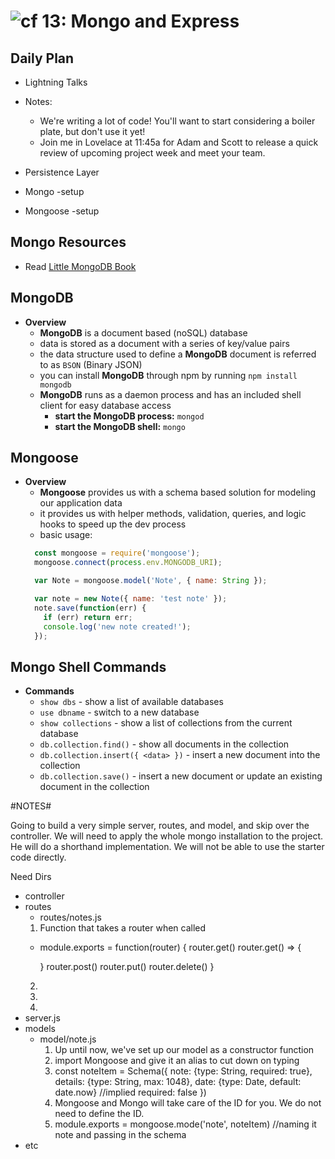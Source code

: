 ![cf](http://i.imgur.com/7v5ASc8.png) 13: Mongo and Express
=====================================

## Daily Plan
* Lightning Talks

* Notes:
  * We're writing a lot of code! You'll want to start considering a boiler plate, but don't use it yet!
  * Join me in Lovelace at 11:45a for Adam and Scott to release a quick review of upcoming project week and meet your team.


* Persistence Layer
* Mongo -setup
* Mongoose -setup


## Mongo Resources
* Read [Little MongoDB Book]

## MongoDB
  * **Overview**
    * **MongoDB** is a document based (noSQL) database
    * data is stored as a document with a series of key/value pairs
    * the data structure used to define a **MongoDB** document is referred to as `BSON` (Binary JSON)
    * you can install **MongoDB** through npm by running `npm install mongodb`
    * **MongoDB** runs as a daemon process and has an included shell client for easy database access
      * **start the MongoDB process:** `mongod`
      * **start the MongoDB shell:** `mongo`

## Mongoose
  * **Overview**
    * **Mongoose** provides us with a schema based solution for modeling our application data
    * it provides us with helper methods, validation, queries, and logic hooks to speed up the dev process
    * basic usage:
    ``` javascript
      const mongoose = require('mongoose');
      mongoose.connect(process.env.MONGODB_URI);

      var Note = mongoose.model('Note', { name: String });

      var note = new Note({ name: 'test note' });
      note.save(function(err) {
        if (err) return err;
        console.log('new note created!');
      });
    ```

## Mongo Shell Commands
  * **Commands**
    * `show dbs` - show a list of available databases
    * `use dbname` - switch to a new database
    * `show collections` - show a list of collections from the current database
    * `db.collection.find()` - show all documents in the collection
    * `db.collection.insert({ <data> })` - insert a new document into the collection
    * `db.collection.save()` - insert a new document or update an existing document in the collection

<!-- links -->
[Little MongoDB Book]: http://openmymind.net/2011/3/28/The-Little-MongoDB-Book/

#NOTES#

Going to build a very simple server, routes, and model, and skip over the controller. We will need to apply the whole mongo installation to the project. He will do a shorthand implementation. We will not be able to use the starter code directly.

Need Dirs
+ controller
+ routes
  - routes/notes.js
  1. Function that takes a router when called
    - module.exports = function(router) {
      router.get()
      router.get() => {

      }
      router.post()
      router.put()
      router.delete()
    }
  2.
  3.
  4.
+ server.js
+ models
  - model/note.js
    1. Up until now, we've set up our model as a constructor function
    2. import Mongoose and give it an alias to cut down on typing
    3. const noteItem = Schema({
        note: {type: String, required: true},
        details: {type: String, max: 1048},
        date: {type: Date, default: date.now} //implied required: false
      })
    4. Mongoose and Mongo will take care of the ID for you. We do not need to define the ID.
    5. module.exports = mongoose.mode('note', noteItem) //naming it note and passing in the schema
+ etc
